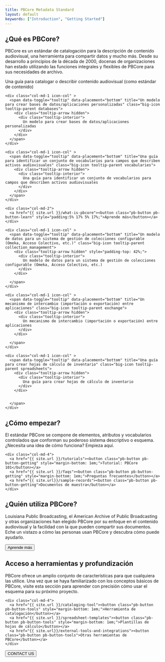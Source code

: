 ```yaml
---
title: PBCore Metadata Standard
layout: default
keywords: ["Introduction", "Getting Started"]
---
```

<section id="what-is-pbcore" class="">
  <h2 class="blue title">¿Qué es PBCore?</h2>
  <p class="index-text">PBCore es un estándar de catalogación para la descripción de contenido audiovisual, una herramienta para compartir datos y mucho más. Desde su desarrollo a principios de la década de 2000, docenas de organizaciones han estado utilizando las funciones integrales y flexibles de PBCore para sus necesidades de archivo.</p>

  <div class="row">
    <div class="col-md-1 icon-col">
      <span data-toggle="tooltip" data-placement="bottom" title="Una guía para catalogar o describir contenido audiovisual (como estándar de contenido)" class="big-icon tooltip-parent cataloging">
        <div class="tooltip-arrow hidden">
          <div class="tooltip-interior">
            Una guía para catalogar o describir contenido audiovisual (como estándar de contenido)
          </div>
        </div>
      </span>
    </div>

    <div class="col-md-1 icon-col" >
      <span data-toggle="tooltip" data-placement="bottom" title="Un modelo para crear bases de datos/aplicaciones personalizadas" class="big-icon tooltip-parent databases">
        <div class="tooltip-arrow hidden">
          <div class="tooltip-interior">
            Un modelo para crear bases de datos/aplicaciones personalizadas
          </div>
        </div>
      </span>
    </div>

    <div class="col-md-1 icon-col" >
      <span data-toggle="tooltip" data-placement="bottom" title="Una guía para identificar un conjunto de vocabularios para campos que describen activos audiovisuales" class="big-icon tooltip-parent vocabularies">
        <div class="tooltip-arrow hidden">
          <div class="tooltip-interior">
            Una guía para identificar un conjunto de vocabularios para campos que describen activos audiovisuales
          </div>
        </div>        
      </span>
    </div>

    <div class="col-md-2">
      <a href="{{ site.url }}/what-is-pbcore"><button class="pb-button pb-button-learn" style="padding:5% 17% 5% 17%;">Aprende más</button></a>
    </div>

    <div class="col-md-1 icon-col" >
      <span data-toggle="tooltip" data-placement="bottom" title="Un modelo de datos para un sistema de gestión de colecciones configurable (Omeka, Acceso Colectivo, etc.)" class="big-icon tooltip-parent collection_management">
        <div class="tooltip-arrow hidden" style="padding-top: 42%;">
          <div class="tooltip-interior">
            Un modelo de datos para un sistema de gestión de colecciones configurable (Omeka, Acceso Colectivo, etc.)
          </div>
        </div>

      </span>
    </div>

    <div class="col-md-1 icon-col" >
      <span data-toggle="tooltip" data-placement="bottom" title="Un mecanismo de intercambio (importación o exportación) entre aplicaciones" class="big-icon tooltip-parent exchange">
        <div class="tooltip-arrow hidden">
          <div class="tooltip-interior">
            Un mecanismo de intercambio (importación o exportación) entre aplicaciones
          </div>
        </div>        

      </span>
    </div>

    <div class="col-md-1 icon-col" >
      <span data-toggle="tooltip" data-placement="bottom" title="Una guía para crear hojas de cálculo de inventario" class="big-icon tooltip-parent spreadsheets">
        <div class="tooltip-arrow hidden">
          <div class="tooltip-interior">
            Una guía para crear hojas de cálculo de inventario
          </div>
        </div>


      </span>
    </div>

  </div>
</section>

<section id="getting-started" class="blue-back">
  <div class="row">
    <div class="col-md-12">
      <h2 class="med-title bold">¿Cómo empezar?</h2>
    </div>
  </div>

  <div class="row">
    <div class="col-md-8 bold index-text">
      El estándar PBCore se compone de elementos, atributos y vocabularios controlados que conforman su poderoso sistema descriptivo o esquema. ¿Necesita una idea de cómo funciona? Empieza aquí.
    </div>

    <div class="col-md-4">
      <a href="{{ site.url }}/tutorials"><button class="pb-button pb-button-getting" style="margin-bottom: 1em;">Tutorial: PBCore 101</button></a>
      <a href="{{ site.url }}/faqs"><button class="pb-button pb-button-getting" style="margin-bottom: 1em;">Preguntas frecuentes</button></a>
      <a href="{{ site.url}}/sample-records"><button class="pb-button pb-button-getting">Documentos de muestra</button></a>
    </div>
  </div>

</section>
<section id="who-uses-pbcore" class="dark-grey">
  <h2 class="title red" style="font-weight: light!important;">¿Quién utiliza PBCore?</h2>
  <p class="index-text">Louisiana Public Broadcasting, el American Archive of Public Broadcasting y otras organizaciones han elegido PBCore por su enfoque en el contenido audiovisual y la facilidad con la que pueden compartir sus documentos. Eche un vistazo a cómo las personas usan PBCore y descubra cómo puede ayudarlo.</p>
  <a href="{{ site.url }}/pbcore-users"><button class="pb-button pb-button-who">Aprende más</button></a>
</section>
<section id="accessing-tools" class="grey-back">
  <h2 class="red med-title bold">Acceso a herramientas y profundización</h2>

  <div class="row">
    <div class="col-md-8">
      <p class="bold index-text">PBCore ofrece un amplio conjunto de características para que cualquiera las utilice. Una vez que se haya familiarizado con los conceptos básicos de PBCore, visite esta sección para aprender con precisión cómo usar el esquema para su próximo proyecto.</p>
    </div>

    <div class="col-md-4">
      <a href="{{ site.url }}/cataloging-tool"><button class="pb-button pb-button-tools" style="margin-bottom: 1em;">Herramienta de catalogación</button></a>
      <a href="{{ site.url }}/spreadsheet-templates"><button class="pb-button pb-button-tools" style="margin-bottom: 1em;">Plantillas de hojas de cálculo</button></a>
      <a href="{{ site.url}}/external-tools-and-integrations"><button class="pb-button pb-button-tools">Otras herramientas de PBCore</button></a>
    </div>
  </div>
</section>

<section>
  <a href="{{ site.url }}/contact"><button class="pb-button pb-button-learn">CONTACT US</button></a>
</section>
